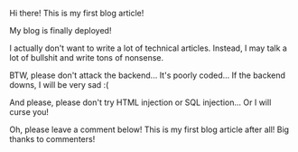 Hi there! This is my first blog article!

My blog is finally deployed!

I actually don't want to write a lot of technical articles. Instead, I may talk a lot of bullshit and write tons of nonsense.

BTW, please don't attack the backend... It's poorly coded... If the backend downs, I will be very sad :(

And please, please don't try HTML injection or SQL injection... Or I will curse you!

Oh, please leave a comment below! This is my first blog article after all! Big thanks to commenters!

